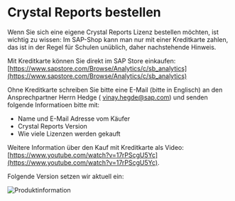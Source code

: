# Crystal Reports bestellen

Wenn Sie sich eine eigene Crystal Reports Lizenz bestellen möchten, ist wichtig zu wissen: Im SAP-Shop kann man nur mit einer Kreditkarte zahlen, das ist in der Regel für Schulen unüblich, daher nachstehende Hinweis.

Mit Kreditkarte können Sie direkt im SAP Store einkaufen: [https://www.sapstore.com/Browse/Analytics/c/sb_analytics](https://www.sapstore.com/Browse/Analytics/c/sb_analytics) <br/>

Ohne Kreditkarte schreiben Sie bitte eine E-Mail (bitte in Englisch) an den Ansprechpartner Herrn Hedge ( vinay.hegde@sap.com) und senden folgende Informatioen bitte mit:

* Name und E-Mail Adresse vom Käufer
* Crystal Reports Version
* Wie viele Lizenzen werden gekauft

Weitere Information über den Kauf mit Kreditkarte als Video: <br/>[https://www.youtube.com/watch?v=17rPScgU5Yc](https://www.youtube.com/watch?v=17rPScgU5Yc).

Folgende Version setzen wir aktuell ein:

![Produktinformation](/assets/images/cr/21.png)
